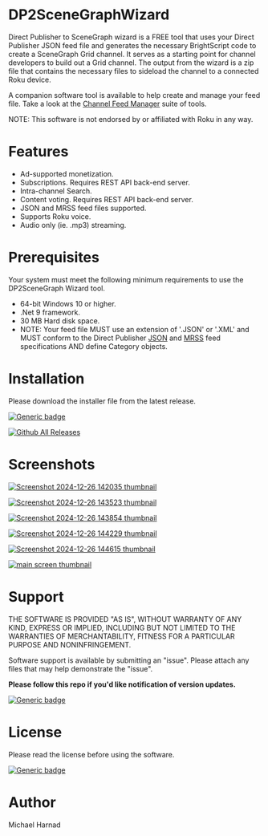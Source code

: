 # DP2SceneGraphWizard
Direct Publisher to SceneGraph wizard is a FREE tool that uses your Direct Publisher JSON feed file and generates the necessary BrightScript code to create a SceneGraph Grid channel.  It serves as a starting point for channel developers to build out a Grid channel.  The output from the wizard is a zip file that contains the necessary files to sideload the channel to a connected Roku device.

A companion software tool is available to help create and manage your feed file.  Take a look at the [Channel Feed Manager](https://github.com/rrirower/Channel-Feed-Manager) suite of tools.

NOTE: This software is not endorsed by or affiliated with Roku in any way.

# Features
* Ad-supported monetization.
* Subscriptions. Requires REST API back-end server.
* Intra-channel Search.
* Content voting.  Requires REST API back-end server.
* JSON and MRSS feed files supported.
* Supports Roku voice.
* Audio only (ie. .mp3) streaming.
  
# Prerequisites
Your system must meet the following minimum requirements to use the DP2SceneGraph Wizard tool.
* 64-bit Windows 10 or higher.
* .Net 9 framework.
* 30 MB Hard disk space.
* NOTE: Your feed file MUST use an extension of '.JSON' or '.XML' and MUST conform to the Direct Publisher [JSON](https://developer.roku.com/docs/specs/direct-publisher-feed-specs/json-dp-spec.md) and [MRSS](https://developer.roku.com/docs/specs/direct-publisher-feed-specs/mrss-dp-spec.md) feed specifications AND define Category objects.

# Installation

Please download the installer file from the latest release.

[![Generic badge](https://img.shields.io/badge/Download-Latest-blue.svg)](https://github.com/rrirower/DP2SceneGraphWizard/releases/latest)

[![Github All Releases](https://img.shields.io/github/downloads/rrirower/DP2SceneGraphWizard/total.svg)](https://github.com/rrirower/DP2SceneGraphWizard/releases/latest)

# Screenshots

[![Screenshot 2024-12-26 142035  thumbnail](https://github.com/user-attachments/assets/24ac6baa-3b6b-4963-be08-e7cda6e72e3d)](https://github.com/user-attachments/assets/74714583-0017-4066-8689-c0e146397294)

[![Screenshot 2024-12-26 143523 thumbnail](https://github.com/user-attachments/assets/9afd15b6-c7e8-402d-ad0e-7a90cf22f76a)](https://github.com/user-attachments/assets/94e79aae-4bbf-4554-81ac-6626b65312bd)

[![Screenshot 2024-12-26 143854 thumbnail](https://github.com/user-attachments/assets/02e424d0-45ed-4cb4-b1a8-24cb5430b2d9)](https://github.com/user-attachments/assets/e5d50b9c-2e42-41aa-82c3-20c5292ebc3e)

[![Screenshot 2024-12-26 144229 thumbnail](https://github.com/user-attachments/assets/c94014f9-8067-44d8-b20c-2f9c224a85ab)](https://github.com/user-attachments/assets/8b5594b4-4228-4420-8321-96a5a3365f3b)

[![Screenshot 2024-12-26 144615 thumbnail](https://github.com/user-attachments/assets/a2db5dda-7052-4267-82d9-117109c2d720)](https://github.com/user-attachments/assets/55108e8f-2f56-4afb-b4d5-d63ec1a49612)

[![main screen thumbnail](https://github.com/user-attachments/assets/16266559-8488-48de-a061-86f4183fa9a8)](https://github.com/user-attachments/assets/51f82c95-b066-452c-a313-4902b0d86b9a)




# Support
THE SOFTWARE IS PROVIDED "AS IS", WITHOUT WARRANTY OF ANY KIND, EXPRESS OR IMPLIED, INCLUDING BUT NOT LIMITED TO THE WARRANTIES OF MERCHANTABILITY, FITNESS FOR A PARTICULAR PURPOSE AND NONINFRINGEMENT.

Software support is available by submitting an "issue".  Please attach any files that may help demonstrate the "issue".

**Please follow this repo if you'd like notification of version updates.**

[![Generic badge](https://img.shields.io/badge/Issues-New-green.svg)](https://github.com/rrirower/DP2SceneGraphWizard/issues/new/choose)

# License
Please read the license before using the software.

[![Generic badge](https://img.shields.io/badge/License-EULA-blue.svg)](https://github.com/rrirower/DP2SceneGraphWizard/blob/main/LICENSE)

# Author
Michael Harnad
